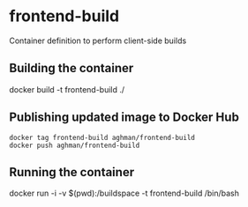 # frontend-build
Container definition to perform client-side builds 

## Building the container
docker build -t frontend-build ./

## Publishing updated image to Docker Hub
```
docker tag frontend-build aghman/frontend-build
docker push aghman/frontend-build
```
## Running the container
docker run -i -v $(pwd):/buildspace -t frontend-build /bin/bash
